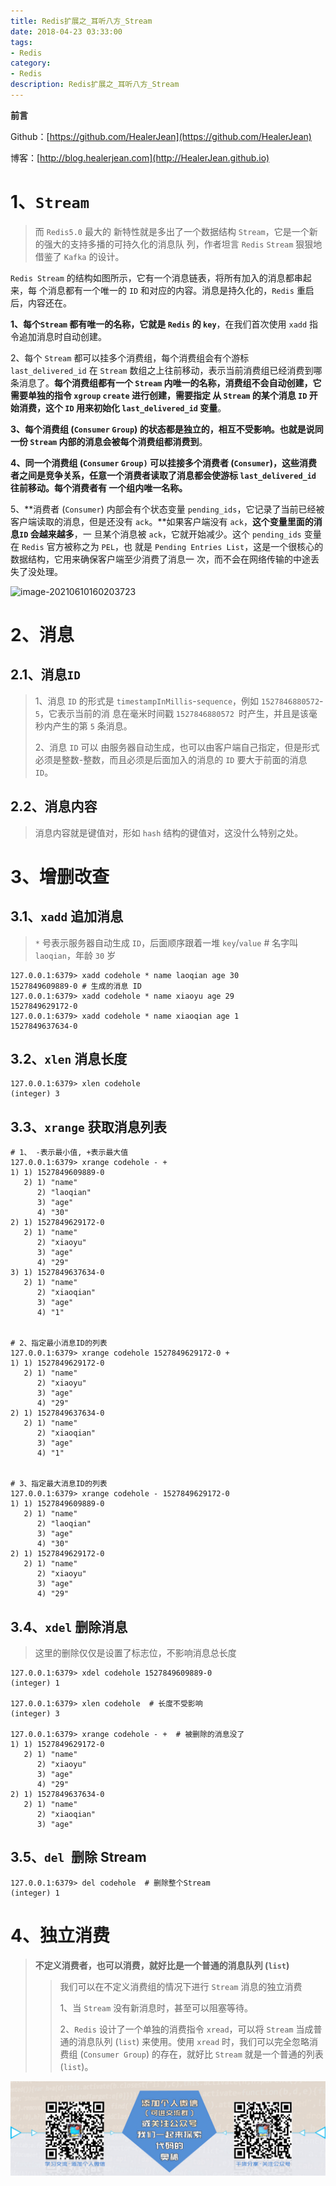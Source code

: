 ```yaml
---
title: Redis扩展之_耳听八方_Stream
date: 2018-04-23 03:33:00
tags: 
- Redis
category: 
- Redis
description: Redis扩展之_耳听八方_Stream
---
```


**前言**     

 Github：[https://github.com/HealerJean](https://github.com/HealerJean)         

 博客：[http://blog.healerjean.com](http://HealerJean.github.io)          



# 1、`Stream`

> 而 `Redis5.0` 最大的 新特性就是多出了一个数据结构 `Stream`，它是一个新的强大的支持多播的可持久化的消息队 列，作者坦言 `Redis` `Stream` 狠狠地借鉴了 `Kafka` 的设计。     

`Redis Stream` 的结构如图所示，它有一个消息链表，将所有加入的消息都串起来，每 个消息都有一个唯一的 `ID` 和对应的内容。消息是持久化的，`Redis` 重启后，内容还在。     

**1、每个`Stream` 都有唯一的名称，它就是 `Redis` 的 `key`**，在我们首次使用 `xadd` 指令追加消息时自动创建。             

2、每个 `Stream` 都可以挂多个消费组，每个消费组会有个游标 `last_delivered_id` 在 `Stream` 数组之上往前移动，表示当前消费组已经消费到哪条消息了。**每个消费组都有一个 `Stream` 内唯一的名称，消费组不会自动创建，它需要单独的指令 `xgroup` `create` 进行创建，需要指定 从 `Stream` 的某个消息 `ID` 开始消费，这个 `ID` 用来初始化 `last_delivered_id` 变量**。      

**3、每个消费组 (`Consumer` `Group`) 的状态都是独立的，相互不受影响。也就是说同一份 `Stream` 内部的消息会被每个消费组都消费到**。      

**4、同一个消费组 (`Consumer` `Group)` 可以挂接多个消费者 (`Consumer`)，这些消费者之间是竞争关系，任意一个消费者读取了消息都会使游标 `last_delivered_id` 往前移动。每个消费者有 一个组内唯一名称。**      

5、**消费者 (`Consumer`) 内部会有个状态变量 `pending_ids`，它记录了当前已经被客户端读取的消息，但是还没有 `ack`。**如果客户端没有 `ack`，**这个变量里面的消息`ID` 会越来越多**，一 旦某个消息被 `ack`，它就开始减少。这个 `pending_ids` 变量在 `Redis` 官方被称之为 `PEL`，也 就是 `Pending Entries List`，这是一个很核心的数据结构，它用来确保客户端至少消费了消息一 次，而不会在网络传输的中途丢失了没处理。



![image-20210610160203723](/Users/healerjean/Desktop/HealerJean/HCode/HealerJean.github.io/blogImages/image-20210610160203723.png)

# 2、消息

## 2.1、消息`ID`     

> 1、消息 `ID` 的形式是 `timestampInMillis`-`sequence`，例如 `1527846880572`-`5`，它表示当前的消 息在毫米时间戳 `1527846880572 `时产生，并且是该毫秒内产生的第 `5` 条消息。      
>
> 2、消息 `ID` 可以 由服务器自动生成，也可以由客户端自己指定，但是形式必须是整数-整数，而且必须是后面加入的消息的 `ID` 要大于前面的消息 `ID`。



## 2.2、消息内容

> 消息内容就是键值对，形如 `hash` 结构的键值对，这没什么特别之处。



# 3、增删改查

## 3.1、`xadd` 追加消息

> `*` 号表示服务器自动生成 `ID`，后面顺序跟着一堆 `key`/`value` # 名字叫 `laoqian`，年龄 `30` 岁

```shell
127.0.0.1:6379> xadd codehole * name laoqian age 30 
1527849609889-0 # 生成的消息 ID
127.0.0.1:6379> xadd codehole * name xiaoyu age 29 
1527849629172-0
127.0.0.1:6379> xadd codehole * name xiaoqian age 1 
1527849637634-0
```

## 3.2、`xlen` 消息长度

```shell
127.0.0.1:6379> xlen codehole 
(integer) 3
```



## 3.3、`xrange` 获取消息列表

```shell
# 1、 -表示最小值, +表示最大值
127.0.0.1:6379> xrange codehole - +
1) 1) 1527849609889-0
   2) 1) "name"
      2) "laoqian"
      3) "age"
      4) "30"
2) 1) 1527849629172-0
   2) 1) "name"
      2) "xiaoyu"
      3) "age"
      4) "29"
3) 1) 1527849637634-0
   2) 1) "name"
      2) "xiaoqian"
      3) "age"
      4) "1"
      
      
# 2、指定最小消息ID的列表      
127.0.0.1:6379> xrange codehole 1527849629172-0 + 
1) 1) 1527849629172-0
   2) 1) "name"
      2) "xiaoyu"
      3) "age"
      4) "29"
2) 1) 1527849637634-0
   2) 1) "name"
      2) "xiaoqian"
      3) "age"
      4) "1"
      
      
# 3、指定最大消息ID的列表      
127.0.0.1:6379> xrange codehole - 1527849629172-0  
1) 1) 1527849609889-0
   2) 1) "name"
      2) "laoqian"
      3) "age"
      4) "30"
2) 1) 1527849629172-0
   2) 1) "name"
      2) "xiaoyu"
      3) "age"
      4) "29"
```



## 3.4、`xdel` 删除消息

> 这里的删除仅仅是设置了标志位，不影响消息总长度

```shell
127.0.0.1:6379> xdel codehole 1527849609889-0
(integer) 1

127.0.0.1:6379> xlen codehole  # 长度不受影响
(integer) 3

127.0.0.1:6379> xrange codehole - +  # 被删除的消息没了
1) 1) 1527849629172-0
   2) 1) "name"
      2) "xiaoyu"
      3) "age"
      4) "29"
2) 1) 1527849637634-0
   2) 1) "name"
      2) "xiaoqian"
      3) "age"

```



## 3.5、`del `删除 Stream

```shell
127.0.0.1:6379> del codehole  # 删除整个Stream
(integer) 1
```



# 4、独立消费

> **不定义消费者，也可以消费，就好比是一个普通的消息队列 (`list`)**
>
> > 我们可以在不定义消费组的情况下进行 `Stream` 消息的独立消费    
> >
> > 1、当 `Stream` 没有新消息时，甚至可以阻塞等待。    
> >
> > 2、`Redis` 设计了一个单独的消费指令 `xread`，可以将 `Stream` 当成普 通的消息队列 (`list`) 来使用。使用 `xread` 时，我们可以完全忽略消费组 (`Consumer Group`) 的存在，就好比 `Stream` 就是一个普通的列表 (`list`)。

















![ContactAuthor](https://raw.githubusercontent.com/HealerJean/HealerJean.github.io/master/assets/img/artical_bottom.jpg)



<!-- Gitalk 评论 start  -->

<link rel="stylesheet" href="https://unpkg.com/gitalk/dist/gitalk.css">

<script src="https://unpkg.com/gitalk@latest/dist/gitalk.min.js"></script> 
<div id="gitalk-container"></div>    
 <script type="text/javascript">
    var gitalk = new Gitalk({
		clientID: `1d164cd85549874d0e3a`,
		clientSecret: `527c3d223d1e6608953e835b547061037d140355`,
		repo: `HealerJean.github.io`,
		owner: 'HealerJean',
		admin: ['HealerJean'],
		id: '61TkWS5QK0sFormU',
    });
    gitalk.render('gitalk-container');
</script> 




<!-- Gitalk end -->



